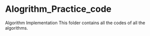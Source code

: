 # Alogrithm_Practice_code

Algorithm Implementation This folder contains all the codes of all the algorithms.